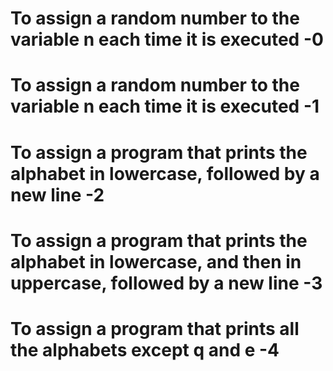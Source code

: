 # To assign a random number to the variable n each time it is executed -0

# To assign a random number to the variable n each time it is executed -1

# To assign a program that prints the alphabet in lowercase, followed by a new line -2

# To assign a program that prints the alphabet in lowercase, and then in uppercase, followed by a new line -3

# To assign a program that prints all the alphabets except q and e -4
